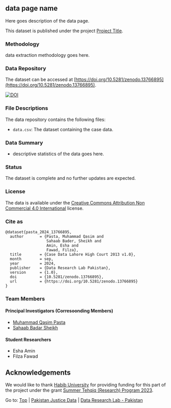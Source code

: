 ## data page name

Here goes description of the data page.

This dataset is published under the project [Project Title](page.md).

### Methodology

data extraction methodology goes here.

### Data Repository

The dataset can be accessed at [https://doi.org/10.5281/zenodo.13766895](https://doi.org/10.5281/zenodo.13766895).

[![DOI](https://zenodo.org/badge/DOI/10.5281/zenodo.13766895.svg)](https://doi.org/10.5281/zenodo.13766895)

### File Descriptions

The data repository contains the following files:

- `data.csv`: The dataset containing the case data.

### Data Summary

- descriptive statistics of the data goes here.

### Status

The dataset is complete and no further updates are expected.

### License

The data is available under the [Creative Commons Attribution Non Commercial 4.0 International](https://creativecommons.org/licenses/by-nc/4.0/legalcode) license.

### Cite as

````(bibtext)
@dataset{pasta_2024_13766895,
  author       = {Pasta, Muhammad Qasim and
                  Sahaab Bader, Sheikh and
                  Amin, Esha and
                  Fawad, Filza},
  title        = {Case Data Lahore High Court 2013 v1.0},
  month        = sep,
  year         = 2024,
  publisher    = {Data Research Lab Pakistan},
  version      = {1.0},
  doi          = {10.5281/zenodo.13766895},
  url          = {https://doi.org/10.5281/zenodo.13766895}
}
````

### Team Members

#### Principal Investigators (Corresoonding Members)

- [Muhammad Qasim Pasta](https://habib.edu.pk/SSE/muhammad-qasim-pasta/)
- [Sahaab Badar Sheikh](https://habib.edu.pk/AHSS/sahaab-sheikh/)

#### Student Researchers

- Esha Amin
- Filza Fawad

## Acknowledgements

We would like to thank [Habib University](http://habib.edu.pk) for providing funding for this part of the project under the grant [Summer Tehqiq (Research) Program 2023](https://habib.edu.pk/research-at-habib/summer-tehqiq-research-program/).

Go to: [Top](#case-data-lahore-high-court-2013-v10) | [Pakistan Justice Data](../../README.md) | [Data Research Lab - Pakistan](https://darlab-pakistan.github.io/)
